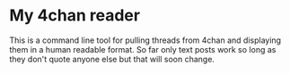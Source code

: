 # My 4chan reader

This is a command line tool for pulling threads from 4chan and displaying them in a human readable format. So far only text posts work so long as they don't quote anyone else but that will soon change.